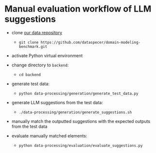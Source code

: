 # Manual evaluation workflow of LLM suggestions

- clone [our data repository](https://github.com/dataspecer/domain-modeling-benchmark)
    - `git clone https://github.com/dataspecer/domain-modeling-benchmark.git`

- activate Python virtual environment
- change directory to `backend`:
    - `cd backend`

- generate test data:
    - `python data-processing/generation/generate_test_data.py`

- generate LLM suggestions from the test data:
    - `./data-processing/generation/generate_suggestions.sh`

- manually match the outputted suggestions with the expected outputs from the test data

- evaluate manually matched elements:
    - `python data-processing/evaluation/evaluate_suggestions.py`